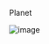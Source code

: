 Planet

![image](https://github.com/ddimos/Planet/assets/43299351/6629e4c1-f7b4-462b-b839-37a1741409cd)
